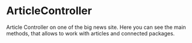 # ArticleController
Article Controller on one of the big news site. 
Here you can see the main methods, that allows to work with articles and connected packages.

